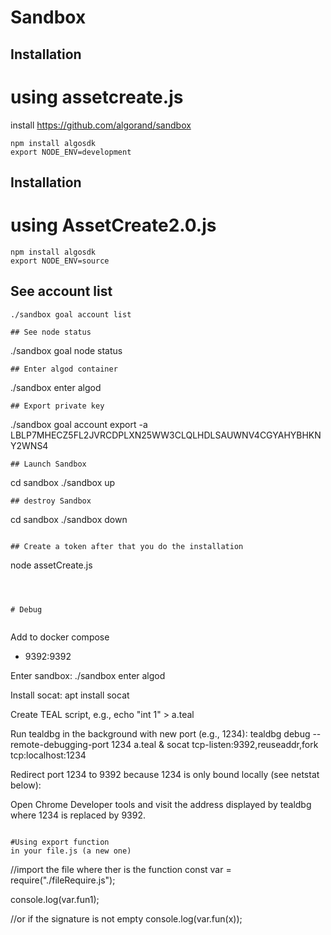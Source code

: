# Sandbox

## Installation
# using assetcreate.js 

install https://github.com/algorand/sandbox
```
npm install algosdk
export NODE_ENV=development
```

## Installation
# using AssetCreate2.0.js
```
npm install algosdk
export NODE_ENV=source

```
## See account list
```
./sandbox goal account list
```
```
## See node status
```
./sandbox goal node status
```
## Enter algod container
```
./sandbox enter algod
```
## Export private key 
```
./sandbox goal account export -a LBLP7MHECZ5FL2JVRCDPLXN25WW3CLQLHDLSAUWNV4CGYAHYBHKNY2WNS4
```
## Launch Sandbox
```
cd sandbox
./sandbox up
```
## destroy Sandbox
```
cd sandbox
./sandbox down
```

## Create a token after that you do the installation
```
node assetCreate.js
```



# Debug


```
Add to docker compose
- 9392:9392

Enter sandbox: ./sandbox enter algod

Install socat: apt install socat

Create TEAL script, e.g., echo "int 1" > a.teal

Run tealdbg in the background with new port (e.g., 1234): tealdbg debug --remote-debugging-port 1234 a.teal & socat tcp-listen:9392,reuseaddr,fork tcp:localhost:1234

Redirect port 1234 to 9392 because 1234 is only bound locally (see netstat below): 

Open Chrome Developer tools and visit the address displayed by tealdbg where 1234 is replaced by 9392.

```

#Using export function
in your file.js (a new one)

```
//import the file where ther is the function
const var = require("./fileRequire.js");

console.log(var.fun1);

//or if the signature is not empty
console.log(var.fun(x));
```